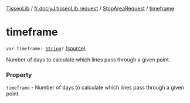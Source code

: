 [TisseoLib](../../index.md) / [fr.docjyJ.tisseoLib.request](../index.md) / [StopAreaRequest](index.md) / [timeframe](./timeframe.md)

# timeframe

`var timeframe: `[`String`](https://kotlinlang.org/api/latest/jvm/stdlib/kotlin/-string/index.html)`?` [(source)](https://github.com/docjyJ/TisseoLib/tree/master/src/main/kotlin/fr/docjyJ/tisseoLib/request/StopAreaRequest.kt#L35)

Number of days to calculate which lines pass through a given point.

### Property

`timeframe` - Number of days to calculate which lines pass through a given point.